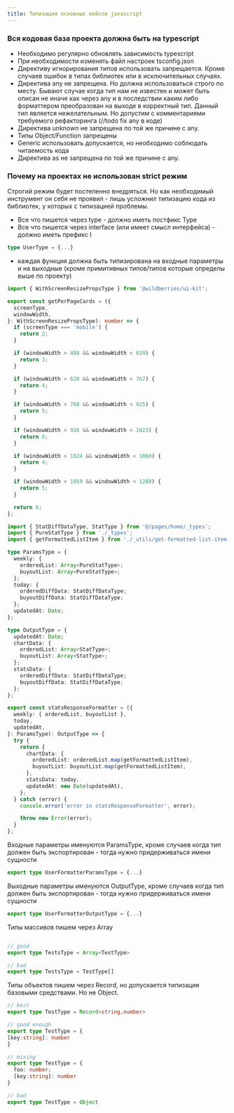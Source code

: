 ```yaml
---
title: Типизация основных кейсов javascript
---
```


### Вся кодовая база проекта должна быть на typescript
- Необходимо регулярно обновлять зависимость typescript
- При необходимости изменять файл настроек tsconfig.json
- Директиву игнорирования типов использовать запрещается. Кроме случаев ошибок в типах библиотек или в исключительных случаях.
- Директива any не запрещена. Но должна использоваться строго по месту. Бывают случае когда тип нам не известен и может быть описан не иначе как через any и в последствии каким либо форматтером преобразован на выходе в корректный тип. Данный тип является нежелательным. Но допустим с комментариями требуемого рефакторинга (//todo fix any в коде)
- Директива unknown не запрещена по той же причине с any.
- Типы Object/Function запрещены
- Generic использовать допускается, но необходимо соблюдать читаемость кода
- Директива as не запрещена по той же причине с any.

### Почему на проектах не использован strict режим
Строгий режим будет постепенно внедряться. Но как необходимый инструмент он себя не проявил - лишь усложнил типизацию кода из библиотек, у которых с типизацией проблемы.

- Все что пишется через type - должно иметь постфикс Type
- Все что пишется через interface (или имеет смысл интерфейса) - должно иметь префикс I

```typescript
type UserType = {...}
```

- каждая функция должна быть типизирована на входные параметры и на выходные (кроме примитивных типов/типов которые определы выше по проекту)

```typescript
import { WithScreenResizePropsType } from '@wildberries/ui-kit';

export const getPerPageCards = ({
  screenType,
  windowWidth,
}: WithScreenResizePropsType): number => {
  if (screenType === 'mobile') {
    return 2;
  }

  if (windowWidth > 480 && windowWidth < 619) {
    return 3;
  }

  if (windowWidth > 620 && windowWidth < 767) {
    return 4;
  }

  if (windowWidth > 768 && windowWidth < 925) {
    return 5;
  }

  if (windowWidth > 926 && windowWidth < 1023) {
    return 6;
  }

  if (windowWidth > 1024 && windowWidth < 1060) {
    return 4;
  }

  if (windowWidth > 1059 && windowWidth < 1280) {
    return 5;
  }

  return 6;
};
```

```typescript
import { StatDiffDataType, StatType } from '@/pages/home/_types';
import { PureStatType } from './_types';
import { getFormattedListItem } from './_utils/get-formatted-list-item';

type ParamsType = {
  weekly: {
    orderedList: Array<PureStatType>;
    buyoutList: Array<PureStatType>;
  };
  today: {
    orderedDiffData: StatDiffDataType;
    buyoutDiffData: StatDiffDataType;
  };
  updatedAt: Date;
};

type OutputType = {
  updatedAt: Date;
  chartData: {
    orderedList: Array<StatType>;
    buyoutList: Array<StatType>;
  };
  statsData: {
    orderedDiffData: StatDiffDataType;
    buyoutDiffData: StatDiffDataType;
  };
};

export const statsResponseFormatter = ({
  weekly: { orderedList, buyoutList },
  today,
  updatedAt,
}: ParamsType): OutputType => {
  try {
    return {
      chartData: {
        orderedList: orderedList.map(getFormattedListItem),
        buyoutList: buyoutList.map(getFormattedListItem),
      },
      statsData: today,
      updatedAt: new Date(updatedAt),
    };
  } catch (error) {
    console.error('error in statsResponseFormatter', error);

    throw new Error(error);
  }
};
```

Входные параметры именуются ParamsType, кроме случаев когда тип должен быть экспортирован - тогда нужно придерживаться имени сущности 

```typescript
export type UserFormatterParamsType = {...}
```

Выходные параметры именуются OutputType, кроме случаев когда тип должен быть экспортирован - тогда нужно придерживаться имени сущности 

```typescript
export type UserFormatterOutputType = {...}
```

Типы массивов пишем через Array

```typescript

// good
export type TestsType = Array<TestType>

// bad
export type TestsType = TestType[]
```

Типы объектов пишем через Record, но допускается типизация базовыми средствами. Но не Object.

```typescript
// best
export type TestType = Record<string,number>

// good enough
export type TestType = {
[key:string]: number
}

// mixing
export type TestType = {
  foo: number;
  [key:string]: number
}

// bad
export type TestType = Object
```